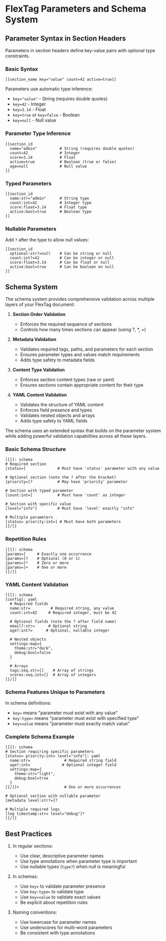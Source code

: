 # FlexTag Parameters and Schema System

## Parameter Syntax in Section Headers

Parameters in section headers define key-value pairs with optional type constraints.

### Basic Syntax
```flextag
[[section_name key="value" count=42 active=true]]
```

Parameters use automatic type inference:
- `key="value"` - String (requires double quotes)
- `key=42` - Integer
- `key=3.14` - Float
- `key=true` or `key=false` - Boolean
- `key=null` - Null value

### Parameter Type Inference
```flextag
[[section_id 
  name="admin"          # String (requires double quotes)
  count=42              # Integer
  score=3.14            # Float
  active=true           # Boolean (true or false)
  age=null              # Null value
]]
```

### Typed Parameters
```flextag
[[section_id 
  name:str="admin"      # String type
  count:int=42          # Integer type
  score:float=3.14      # Float type
  active:bool=true      # Boolean type
]]
```

### Nullable Parameters
Add `?` after the type to allow null values:
```flextag
[[section_id
  optional:str?=null    # Can be string or null
  count:int?=42         # Can be integer or null
  score:float=3.14      # Can be float or null
  active:bool=true      # Can be boolean on null
]]
```

## Schema System

The schema system provides comprehensive validation across multiple layers of your FlexTag document:

1. **Section Order Validation**
    - Enforces the required sequence of sections
    - Controls how many times sections can appear (using ?, *, +)

2. **Metadata Validation**
    - Validates required tags, paths, and parameters for each section
    - Ensures parameter types and values match requirements
    - Adds type safety to metadata fields

3. **Content Type Validation**
    - Enforces section content types (raw or yaml)
    - Ensures sections contain appropriate content for their type

4. **YAML Content Validation**
    - Validates the structure of YAML content
    - Enforces field presence and types
    - Validates nested objects and arrays
    - Adds type safety to YAML fields

The schema uses an extended syntax that builds on the parameter system while adding powerful validation capabilities across all these layers.

### Basic Schema Structure
```flextag
[[]]: schema
# Required section
[status=]              # Must have 'status' parameter with any value

# Optional section (note the ? after the bracket)
[priority=]?           # May have 'priority' parameter

# Section with typed parameter
[count:int=]           # Must have 'count' as integer

# Section with specific value
[level="info"]         # Must have 'level' exactly "info"

# Multiple parameters
[status= priority:int=] # Must have both parameters
[[/]]
```

### Repetition Rules
```flextag
[[]]: schema
[params=]     # Exactly one occurrence
[params=]?    # Optional (0 or 1)
[params=]*    # Zero or more
[params=]+    # One or more
[[/]]
```

### YAML Content Validation
```flextag
[[]]: schema
[config]: yaml
  # Required fields
  name:str=         # Required string, any value
  count:int=42     # Required integer, must be 42
  
  # Optional fields (note the ? after field name)
  email?:str=      # Optional string
  age?:int?=      # Optional, nullable integer
  
  # Nested objects
  settings:map={
    theme:str="dark",
    debug:bool=false
  }
  
  # Arrays
  tags:seq.str=[]    # Array of strings
  scores:seq.int=[]  # Array of integers
[[/]]
```

### Schema Features Unique to Parameters
In schema definitions:
- `key=` means "parameter must exist with any value"
- `key:type=` means "parameter must exist with specified type"
- `key=value` means "parameter must exactly match value"

### Complete Schema Example
```flextag
[[]]: schema
# Section requiring specific parameters
[status= priority:int= level="info"]: yaml
  name:str=               # Required string field
  age?:int=              # Optional integer field
  settings:map={
    theme:str="light",
    debug:bool=true
  }
[[/]]+                    # One or more occurrences

# Optional section with nullable parameter
[metadata level:str?=]?

# Multiple required logs
[log timestamp:str= level="debug"]*
[[/]]
```

## Best Practices

1. In regular sections:
    - Use clear, descriptive parameter names
    - Use type annotations when parameter type is important
    - Use nullable types (`type?`) when null is meaningful

2. In schemas:
    - Use `key=` to validate parameter presence
    - Use `key:type=` to validate type
    - Use `key=value` to validate exact values
    - Be explicit about repetition rules

3. Naming conventions:
    - Use lowercase for parameter names
    - Use underscores for multi-word parameters
    - Be consistent with type annotations